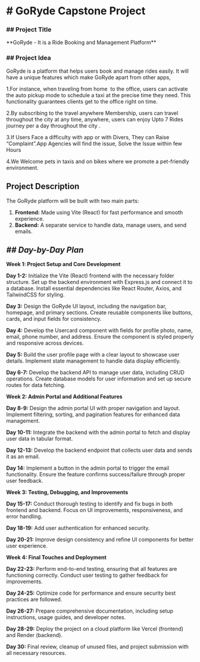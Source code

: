 <h1># GoRyde Capstone Project</h1>

<h3>## Project Title</h3>
**GoRyde - It is a Ride Booking and Management Platform**

<h3>## Project Idea</h3>
GoRyde is a platform that helps users book and manage rides easily. It will have a unique features which make GoRyde apart from other apps,

1.For instance, when traveling from home  to the office, users can activate the auto pickup mode to schedule a taxi at the precise time they need. This functionality guarantees clients get to the office right on time.

2.By subscribing to the travel anywhere Membership, users can travel throughout the city at any time, anywhere, users can enjoy Upto 7 Rides journey per a day throughout the city .

3.If Users Face a difficulty with app or with Divers, They can Raise “Complaint”.App Agencies will find the issue, Solve the Issue within few Hours

4.We Welcome pets in taxis and on bikes where we promote a pet-friendly environment.



## Project Description
The GoRyde platform will be built with two main parts:
1. **Frontend:** Made using Vite (React) for fast performance and smooth experience.
2. **Backend:** A separate service to handle data, manage users, and send emails.


*<h2>## Day-by-Day Plan</h2>*
**Week 1: Project Setup and Core Development**

**Day 1-2:**
Initialize the Vite (React) frontend with the necessary folder structure.
Set up the backend environment with Express.js and connect it to a database.
Install essential dependencies like React Router, Axios, and TailwindCSS for styling.

**Day 3:**
Design the GoRyde UI layout, including the navigation bar, homepage, and primary sections.
Create reusable components like buttons, cards, and input fields for consistency.

**Day 4:**
Develop the Usercard component with fields for profile photo, name, email, phone number, and address.
Ensure the component is styled properly and responsive across devices.

**Day 5:**
Build the user profile page with a clear layout to showcase user details.
Implement state management to handle data display efficiently.

**Day 6-7:**
Develop the backend API to manage user data, including CRUD operations.
Create database models for user information and set up secure routes for data fetching.


**Week 2: Admin Portal and Additional Features**

**Day 8-9:**
Design the admin portal UI with proper navigation and layout.
Implement filtering, sorting, and pagination features for enhanced data management.

**Day 10-11:**
Integrate the backend with the admin portal to fetch and display user data in tabular format.

**Day 12-13:**
Develop the backend endpoint that collects user data and sends it as an email.

**Day 14:**
Implement a button in the admin portal to trigger the email functionality.
Ensure the feature confirms success/failure through proper user feedback.

**Week 3: Testing, Debugging, and Improvements**

**Day 15-17:**
Conduct thorough testing to identify and fix bugs in both frontend and backend.
Focus on UI improvements, responsiveness, and error handling.

**Day 18-19:**
Add user authentication for enhanced security.

**Day 20-21:**
Improve design consistency and refine UI components for better user experience.


**Week 4: Final Touches and Deployment**

**Day 22-23:**
Perform end-to-end testing, ensuring that all features are functioning correctly.
Conduct user testing to gather feedback for improvements.

**Day 24-25:**
Optimize code for performance and ensure security best practices are followed.

**Day 26-27:**
Prepare comprehensive documentation, including setup instructions, usage guides, and developer notes.

**Day 28-29:**
Deploy the project on a cloud platform like Vercel (frontend) and Render (backend).

**Day 30:**
Final review, cleanup of unused files, and project submission with all necessary resources.

